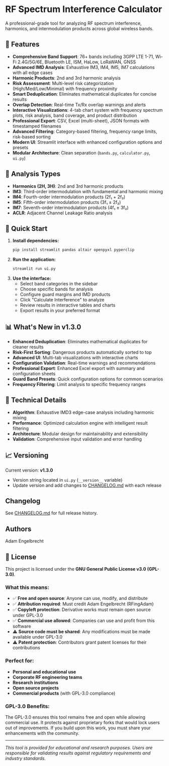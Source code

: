# RF Spectrum Interference Calculator

A professional-grade tool for analyzing RF spectrum interference, harmonics, and intermodulation products across global wireless bands.

## 🚀 Features
- **Comprehensive Band Support**: 76+ bands including 3GPP LTE 1-71, Wi-Fi 2.4G/5G/6E, Bluetooth LE, ISM, HaLow, LoRaWAN, GNSS
- **Advanced IMD Analysis**: Exhaustive IM3, IM4, IM5, IM7 calculations with all edge cases
- **Harmonic Products**: 2nd and 3rd harmonic analysis
- **Risk Assessment**: Multi-level risk categorization (High/Med/Low/Minimal) with frequency proximity
- **Smart Deduplication**: Eliminates mathematical duplicates for concise results
- **Overlap Detection**: Real-time Tx/Rx overlap warnings and alerts
- **Interactive Visualizations**: 4-tab chart system with frequency spectrum plots, risk analysis, band coverage, and product distribution
- **Professional Export**: CSV, Excel (multi-sheet), JSON formats with timestamped filenames
- **Advanced Filtering**: Category-based filtering, frequency range limits, risk-based sorting
- **Modern UI**: Streamlit interface with enhanced configuration options and presets
- **Modular Architecture**: Clean separation (`bands.py`, `calculator.py`, `ui.py`)

## 🔬 Analysis Types
- **Harmonics (2H, 3H)**: 2nd and 3rd harmonic products
- **IM3**: Third-order intermodulation with fundamental and harmonic mixing
- **IM4**: Fourth-order intermodulation products (2f₁ + 2f₂)
- **IM5**: Fifth-order intermodulation products (3f₁ ± 2f₂)
- **IM7**: Seventh-order intermodulation products (4f₁ ± 3f₂)
- **ACLR**: Adjacent Channel Leakage Ratio analysis

## 🚀 Quick Start
1. **Install dependencies:**
   ```bash
   pip install streamlit pandas altair openpyxl pyperclip
   ```
2. **Run the application:**
   ```bash
   streamlit run ui.py
   ```
3. **Use the interface:**
   - Select band categories in the sidebar
   - Choose specific bands for analysis
   - Configure guard margins and IMD products
   - Click "Calculate Interference" to analyze
   - Review results in interactive tables and charts
   - Export results in your preferred format

## 📊 What's New in v1.3.0
- **Enhanced Deduplication**: Eliminates mathematical duplicates for cleaner results
- **Risk-First Sorting**: Dangerous products automatically sorted to top
- **Advanced UI**: Multi-tab visualizations with interactive charts
- **Configuration Validation**: Real-time warnings and recommendations
- **Professional Export**: Enhanced Excel export with summary and configuration sheets
- **Guard Band Presets**: Quick configuration options for common scenarios
- **Frequency Filtering**: Limit analysis to specific frequency ranges

## 🔧 Technical Details
- **Algorithm**: Exhaustive IMD3 edge-case analysis including harmonic mixing
- **Performance**: Optimized calculation engine with intelligent result filtering
- **Architecture**: Modular design for maintainability and extensibility
- **Validation**: Comprehensive input validation and error handling

## 📈 Versioning
Current version: **v1.3.0**
- Version string located in `ui.py` (`__version__` variable)
- Update version and add changes to [CHANGELOG.md](CHANGELOG.md) with each release

## Changelog

See [CHANGELOG.md](CHANGELOG.md) for full release history.

## Authors
Adam Engelbrecht

## 📄 License

This project is licensed under the **GNU General Public License v3.0 (GPL-3.0)**.

### What this means:
- ✅ **Free and open source**: Anyone can use, modify, and distribute
- ✅ **Attribution required**: Must credit Adam Engelbrecht (RFingAdam)
- ✅ **Copyleft protection**: Derivative works must remain open source under GPL-3.0
- ✅ **Commercial use allowed**: Companies can use and profit from this software
- ⚠️ **Source code must be shared**: Any modifications must be made available under GPL-3.0
- ⚠️ **Patent protection**: Contributors grant patent licenses for their contributions

### Perfect for:
- **Personal and educational use**
- **Corporate RF engineering teams**
- **Research institutions**
- **Open source projects**
- **Commercial products** (with GPL-3.0 compliance)

### GPL-3.0 Benefits:
The GPL-3.0 ensures this tool remains free and open while allowing commercial use. It protects against proprietary forks that would lock users out of improvements. If you build upon this work, you must share your enhancements with the community.

---
*This tool is provided for educational and research purposes. Users are responsible for validating results against regulatory requirements and industry standards.*
